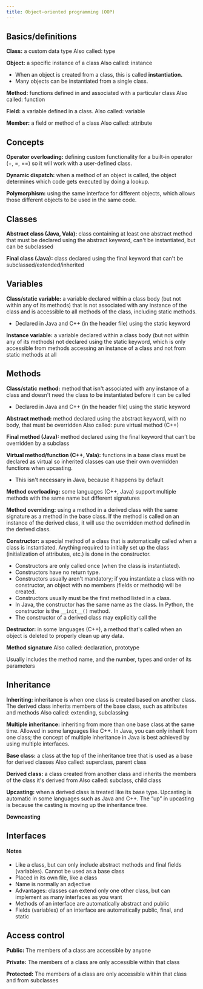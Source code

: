 ```yaml
---
title: Object-oriented programming (OOP)
---
```


## Basics/definitions

**Class:** a custom data type
Also called: type

**Object:** a specific instance of a class
Also called: instance

- When an object is created from a class, this is called **instantiation.**
- Many objects can be instantiated from a single class.

**Method:** functions defined in and associated with a particular class
Also called: function

**Field:** a variable defined in a class.
Also called: variable

**Member:** a field or method of a class
Also called: attribute

## Concepts

**Operator overloading:** defining custom functionality for a built-in operator (+, =, ==) so it will work with a user-defined class.

**Dynamic dispatch:** when a method of an object is called, the object determines which code gets executed by doing a lookup.

**Polymorphism:** using the same interface for different objects, which allows those different objects to be used in the same code.

## Classes

**Abstract class (Java, Vala):** class containing at least one abstract method that must be declared using the abstract keyword, can't be instantiated, but can be subclassed

**Final class (Java):** class declared using the final keyword that can't be subclassed/extended/inherited

## Variables

**Class/static variable:** a variable declared within a class body (but not within any of its methods) that is not associated with any instance of the class and is accessible to all methods of the class, including static methods.

- Declared in Java and C++ (in the header file) using the static keyword

**Instance variable:** a variable declared within a class body (but not within any of its methods) not declared using the static keyword, which is only accessible from methods accessing an instance of a class and not from static methods at all

## Methods

**Class/static method:** method that isn't associated with any instance of a class and doesn't need the class to be instantiated before it can be called

- Declared in Java and C++ (in the header file) using the static keyword

**Abstract method:** method declared using the abstract keyword, with no body, that must be overridden
Also called: pure virtual method (C++)

**Final method (Java):** method declared using the final keyword that can't be overridden by a subclass

**Virtual method/function (C++, Vala):** functions in a base class must be declared as virtual so inherited classes can use their own overridden functions when upcasting.

- This isn't necessary in Java, because it happens by default

**Method overloading:** some languages (C++, Java) support multiple methods with the same name but different signatures

**Method overriding:** using a method in a derived class with the same signature as a method in the base class. If the method is called on an instance of the derived class, it will use the overridden method defined in the derived class.

**Constructor:** a special method of a class that is automatically called when a class is instantiated. Anything required to initially set up the class (initialization of attributes, etc.) is done in the constructor.

- Constructors are only called once (when the class is instantiated).
- Constructors have no return type.
- Constructors usually aren't mandatory; if you instantiate a class with no constructor, an object with no members (fields or methods) will be created.
- Constructors usually must be the first method listed in a class.
- In Java, the constructor has the same name as the class. In Python, the constructor is the `__init__()` method.
- The constructor of a derived class may explicitly call the

**Destructor:** in some languages (C++), a method that's called when an object is deleted to properly clean up any data.

**Method signature**
Also called: declaration, prototype

Usually includes the method name, and the number, types and order of its parameters

## Inheritance

**Inheriting:** inheritance is when one class is created based on another class. The derived class inherits members of the base class, such as attributes and methods
Also called: extending, subclassing

**Multiple inheritance:** inheriting from more than one base class at the same time. Allowed in some languages like C++. In Java, you can only inherit from one class; the concept of multiple inheritance in Java is best achieved by using multiple interfaces.

**Base class:** a class at the top of the inheritance tree that is used as a base for derived classes
Also called: superclass, parent class

**Derived class:** a class created from another class and inherits the members of the class it's derived from
Also called: subclass, child class

**Upcasting:** when a derived class is treated like its base type.
Upcasting is automatic in some languages such as Java and C++.
The “up” in upcasting is because the casting is moving up the inheritance tree.

**Downcasting**

## Interfaces

#### Notes

- Like a class, but can only include abstract methods and final fields (variables). Cannot be used as a base class
- Placed in its own file, like a class
- Name is normally an adjective
- Advantages: classes can extend only one other class, but can implement as many interfaces as you want
- Methods of an interface are automatically abstract and public
- Fields (variables) of an interface are automatically public, final, and static

## Access control

**Public:** The members of a class are accessible by anyone

**Private:** The members of a class are only accessible within that class

**Protected:** The members of a class are only accessible within that class and from subclasses
